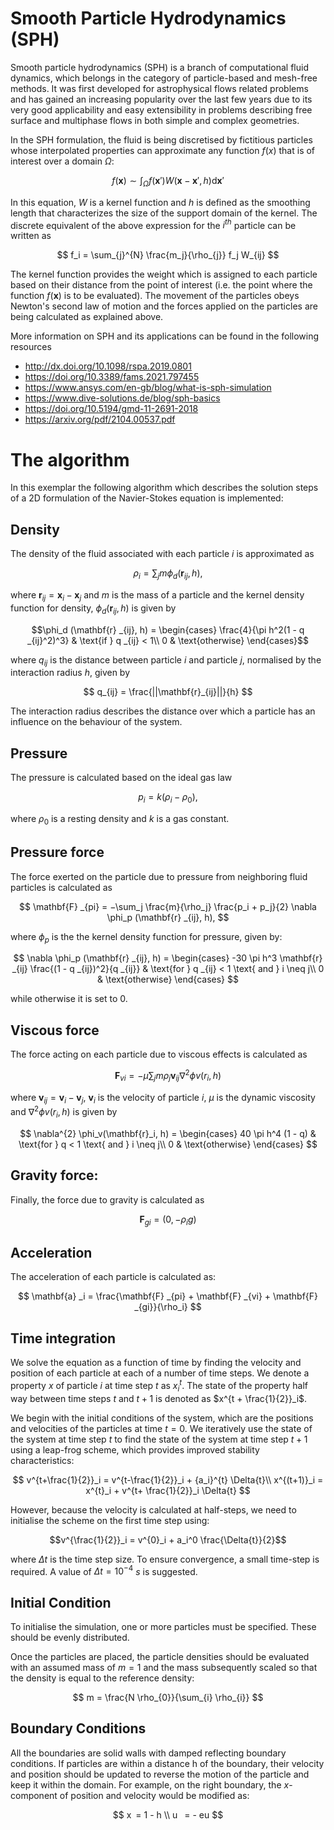# Smooth Particle Hydrodynamics (SPH)
Smooth particle hydrodynamics (SPH) is a branch of computational fluid dynamics, which belongs in the category of particle-based and mesh-free methods. It was first developed for astrophysical flows related problems and has gained an increasing popularity over the last few years due to its very good applicability and easy extensibility in problems describing free surface and multiphase flows in both simple and complex geometries.

In the SPH formulation, the fluid is being discretised by fictitious particles whose interpolated properties can approximate any function $f(x)$ that is of interest over a domain $\Omega$:


$$ f(\mathbf{x}) \sim \int_{\Omega} f(\mathbf{x}')W(\mathbf{x}-\mathbf{x}',h) \mathrm{d}\mathbf{x}' $$


In this equation, $W$ is a kernel function and $h$ is defined as the smoothing length that characterizes the size of the support domain of the kernel. The discrete equivalent of the above expression for the $`i^{th}`$ particle can be written as

$$ f_i = \sum_{j}^{N} \frac{m_j}{\rho_{j}} f_j W_{ij} $$

The kernel function provides the weight which is assigned to each particle based on their distance from the point of interest (i.e. the point where the function $`f(\mathbf{x})`$ is to be evaluated). The movement of the particles obeys Newton's second law of motion and the forces applied on the particles are being calculated as explained above.

More information on SPH and its applications can be found in the following resources

- http://dx.doi.org/10.1098/rspa.2019.0801
- https://doi.org/10.3389/fams.2021.797455
- https://www.ansys.com/en-gb/blog/what-is-sph-simulation
- https://www.dive-solutions.de/blog/sph-basics
- https://doi.org/10.5194/gmd-11-2691-2018
- https://arxiv.org/pdf/2104.00537.pdf

# The algorithm
In this exemplar the following algorithm which describes the solution steps of a 2D formulation of the Navier-Stokes equation is implemented:

## Density

The density of the fluid associated with each particle $i$ is approximated as

$$ \rho_i = \sum_{j} m \phi_d(\mathbf{r} _{ij}, h), $$

where $\mathbf{r}_ {ij} = \mathbf{x}_ {i} − \mathbf{x}_ {j}$ and $m$ is the mass of a particle and the kernel density function for density, $\phi_ {d}(\mathbf{r}_ {ij},h)$ is given by 

$$\phi_d (\mathbf{r} _{ij}, h) = \begin{cases}
\frac{4}{\pi h^2(1 - q _{ij}^2)^3} & \text{if } q _{ij} < 1\\
0 & \text{otherwise}
\end{cases}$$

where $q_ {ij}$ is the distance between particle $i$ and particle $j$, normalised by the interaction radius $h$, given by

$$ q_{ij} = \frac{||\mathbf{r}_{ij}||}{h} $$

The interaction radius describes the distance over which a particle has an influence on the behaviour of the system.

## Pressure

The pressure is calculated based on the ideal gas law

$$ p_i = k(\rho_{i} − \rho_{0}), $$

where $`\rho_ {0}`$ is a resting density and $k$ is a gas constant.

## Pressure force

The force exerted on the particle due to pressure from neighboring fluid particles is calculated as

$$ \mathbf{F} _{pi} = −\sum_j \frac{m}{\rho_j} \frac{p_i + p_j}{2} \nabla \phi_p (\mathbf{r} _{ij}, h), $$

where $`\phi_p`$ is the the kernel density function for pressure, given by:

$$ \nabla \phi_p (\mathbf{r} _{ij}, h) = \begin{cases}
-30 \pi h^3 \mathbf{r} _{ij} \frac{(1 - q _{ij})^2}{q _{ij}} & \text{for } q _{ij} < 1 \text{ and } i \neq j\\
0 & \text{otherwise}
\end{cases} $$

while otherwise it is set to 0.

## Viscous force

The force acting on each particle due to viscous effects is calculated as

$$ \mathbf{F}_{vi} = −\mu \sum_j m \rho_j \mathbf{v} _{ij} \nabla^2 \phi v(r_i, h) $$

where $`\mathbf{v}_{ij} = \mathbf{v}_i − \mathbf{v}_j`$, $`\mathbf{v}_{i}`$ is the velocity of particle $i$, $\mu$ is the dynamic viscosity and $`\nabla^{2} \phi v(r_i, h)`$ is given by

$$ \nabla^{2} \phi_v(\mathbf{r}_i, h) = \begin{cases}
40 \pi h^4 (1 - q) & \text{for } q < 1 \text{ and } i \neq j\\
0 & \text{otherwise}
\end{cases}
 $$

## Gravity force:

Finally, the force due to gravity is calculated as

$$ \mathbf{F} _{gi} = (0, −\rho_i g) $$

## Acceleration

The acceleration of each particle is calculated as:

$$ \mathbf{a} _i = \frac{\mathbf{F} _{pi} + \mathbf{F} _{vi} + \mathbf{F} _{gi}}{\rho_i} $$

## Time integration

We solve the equation as a function of time by finding the velocity and position of each particle at each of a number of time steps. We denote a property $x$ of particle $i$ at time step $t$ as $`x^{t}_i`$. The state of the property half way between time steps $t$ and $t + 1$ is denoted as $`x^{t + \frac{1}{2}}_i`$.

We begin with the initial conditions of the system, which are the positions and velocities of the particles at time $t = 0$. We iteratively use the state of the system at time step $t$ to find the state of the system at time step $t + 1$ using a leap-frog scheme, which provides improved stability characteristics:

$$ v^{t+\frac{1}{2}}_i = v^{t-\frac{1}{2}}_i + {a_i}^{t} \Delta{t}\\
x^{(t+1)}_i = x^{t}_i + v^{t+ \frac{1}{2}}_i \Delta{t} $$

However, because the velocity is calculated at half-steps, we need to initialise the scheme on the first time step using:

$$v^{\frac{1}{2}}_i = v^{0}_i + a_i^0 \frac{\Delta{t}}{2}$$

where $\Delta t$ is the time step size. To ensure convergence, a small time-step is required. A value of $\Delta t = 10^{−4}$ $s$ is suggested.

## Initial Condition

To initialise the simulation, one or more particles must be specified. These should be evenly distributed.

Once the particles are placed, the particle densities should be evaluated with an assumed mass of $m = 1$ and the mass subsequently scaled so that the density is equal to the reference density:

$$ m = \frac{N \rho_{0}}{\sum_{i} \rho_{i}} $$

## Boundary Conditions
All the boundaries are solid walls with damped reflecting boundary conditions. If particles are within a distance h of the boundary, their velocity and position should be updated to reverse the motion of the particle and keep it within the domain. For example, on the right boundary, the $x$-component of position and velocity would be modified as:

$$ x = 1 - h \\
u  = - eu $$